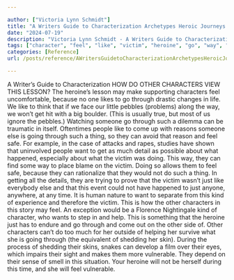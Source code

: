 ```yaml
---

author: ["Victoria Lynn Schmidt"]
title: "A Writers Guide to Characterization Archetypes Heroic Journeys and Other Elements of Dynamic Character Development - part0026_split_004.html"
date: "2024-07-19"
description: "Victoria Lynn Schmidt - A Writers Guide to Characterization Archetypes Heroic Journeys and Other Elements of Dynamic Character Development"
tags: ["character", "feel", "like", "victim", "heroine", "go", "way", "want", "lesson", "may", "make", "pebble", "get", "someone", "people", "come", "reason", "else", "going", "thing", "safe", "much", "detail", "happened", "would"]
categories: [Reference]
url: /posts/reference/AWritersGuidetoCharacterizationArchetypesHeroicJourneysandOtherElementsofDynamicCharacterDevelopment-part0026split004html

---
```



A Writer’s Guide to Characterization
HOW DO OTHER CHARACTERS VIEW THIS LESSON?
The heroine’s lesson may make supporting characters feel uncomfortable, because no one likes to go through drastic changes in life. We like to think that if we face our little pebbles (problems) along the way, we won’t get hit with a big boulder. (This is usually true, but most of us ignore the pebbles.) Watching someone go through such a dilemma can be traumatic in itself. Oftentimes people like to come up with reasons someone else is going through such a thing, so they can avoid that reason and feel safe.
For example, in the case of attacks and rapes, studies have shown that uninvolved people want to get as much detail as possible about what happened, especially about what the victim was doing. This way, they can find some way to place blame on the victim. Doing so allows them to feel safe, because they can rationalize that they would not do such a thing. In getting all the details, they are trying to prove that the victim wasn’t just like everybody else and that this event could not have happened to just anyone, anywhere, at any time.
It is human nature to want to separate from this kind of experience and therefore the victim. This is how the other characters in this story may feel. An exception would be a Florence Nightingale kind of character, who wants to step in and help.
This is something that the heroine just has to endure and go through and come out on the other side of. Other characters can’t do too much for her outside of helping her survive what she is going through (the equivalent of shedding her skin). During the process of shedding their skins, snakes can develop a film over their eyes, which impairs their sight and makes them more vulnerable. They depend on their sense of smell in this situation. Your heroine will not be herself during this time, and she will feel vulnerable.
